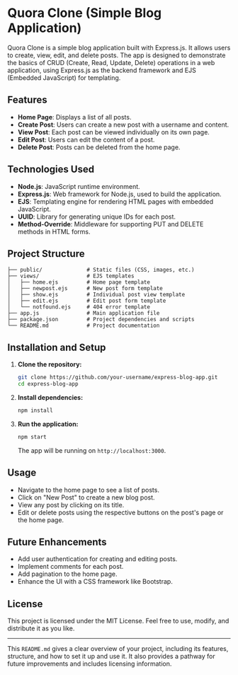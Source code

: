 # Quora Clone (Simple Blog Application)

Quora Clone is a simple blog application built with Express.js. It allows users to create, view, edit, and delete posts. The app is designed to demonstrate the basics of CRUD (Create, Read, Update, Delete) operations in a web application, using Express.js as the backend framework and EJS (Embedded JavaScript) for templating.

## Features

- **Home Page**: Displays a list of all posts.
- **Create Post**: Users can create a new post with a username and content.
- **View Post**: Each post can be viewed individually on its own page.
- **Edit Post**: Users can edit the content of a post.
- **Delete Post**: Posts can be deleted from the home page.

## Technologies Used

- **Node.js**: JavaScript runtime environment.
- **Express.js**: Web framework for Node.js, used to build the application.
- **EJS**: Templating engine for rendering HTML pages with embedded JavaScript.
- **UUID**: Library for generating unique IDs for each post.
- **Method-Override**: Middleware for supporting PUT and DELETE methods in HTML forms.

## Project Structure

```plaintext
├── public/              # Static files (CSS, images, etc.)
├── views/               # EJS templates
│   ├── home.ejs         # Home page template
│   ├── newpost.ejs      # New post form template
│   ├── show.ejs         # Individual post view template
│   ├── edit.ejs         # Edit post form template
│   └── notfound.ejs     # 404 error template
├── app.js               # Main application file
├── package.json         # Project dependencies and scripts
└── README.md            # Project documentation
```

## Installation and Setup

1. **Clone the repository:**

   ```bash
   git clone https://github.com/your-username/express-blog-app.git
   cd express-blog-app
   ```

2. **Install dependencies:**

   ```bash
   npm install
   ```

3. **Run the application:**

   ```bash
   npm start
   ```

   The app will be running on `http://localhost:3000`.

## Usage

- Navigate to the home page to see a list of posts.
- Click on "New Post" to create a new blog post.
- View any post by clicking on its title.
- Edit or delete posts using the respective buttons on the post's page or the home page.

## Future Enhancements

- Add user authentication for creating and editing posts.
- Implement comments for each post.
- Add pagination to the home page.
- Enhance the UI with a CSS framework like Bootstrap.

## License

This project is licensed under the MIT License. Feel free to use, modify, and distribute it as you like.

---

This `README.md` gives a clear overview of your project, including its features, structure, and how to set it up and use it. It also provides a pathway for future improvements and includes licensing information.
